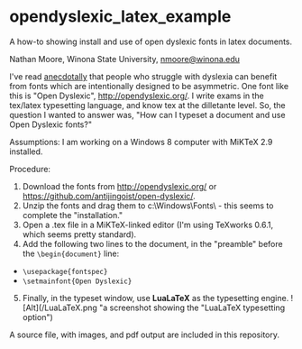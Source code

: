# opendyslexic_latex_example
A how-to showing install and use of open dyslexic fonts in latex documents.

Nathan Moore, Winona State University, nmoore@winona.edu

I've read [anecdotally](https://theestablishment.co/hating-comic-sans-is-ableist-bc4a4de87093#.jfq7z1s6a) that people who struggle with dyslexia can benefit from fonts which are intentionally designed to be asymmetric.  One font like this is "Open Dyslexic", http://opendyslexic.org/.  I write exams in the tex/latex typesetting language, and know tex at the dilletante level. So, the question I wanted to answer was, "How can I typeset a document and use Open Dyslexic fonts?"

Assumptions: I am working on a Windows 8 computer with MiKTeX 2.9 installed.

Procedure:

1. Download the fonts from http://opendyslexic.org/ or https://github.com/antijingoist/open-dyslexic/.
2. Unzip the fonts and drag them to c:\Windows\Fonts\ - this seems to complete the "installation."
3. Open a .tex file in a MiKTeX-linked editor (I'm using TeXworks 0.6.1, which seems pretty standard).
4. Add the following two lines to the document, in the "preamble" before the `\begin{document}` line:
  * `\usepackage{fontspec}`
  * `\setmainfont{Open Dyslexic}`
5. Finally, in the typeset window, use **LuaLaTeX** as the typesetting engine. ![Alt](/LuaLaTeX.png "a screenshot showing the "LuaLaTeX typesetting option")

A source file, with images, and pdf output are included in this repository.
